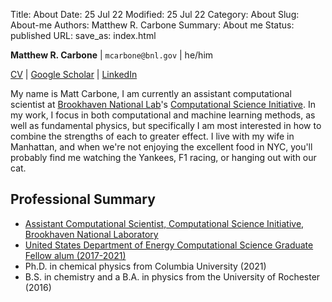 Title: About
Date: 25 Jul 22
Modified: 25 Jul 22
Category: About
Slug: About-me
Authors: Matthew R. Carbone
Summary: About me
Status: published
URL:
save_as: index.html

**Matthew R. Carbone** | `mcarbone@bnl.gov` | he/him

[CV](../docs/CV_Carbone.pdf) | [Google Scholar](https://scholar.google.com/citations?user=DAyj0b8AAAAJ&hl=en) | [LinkedIn](https://www.linkedin.com/in/carbonematthew/)

My name is Matt Carbone, I am currently an assistant computational scientist at [Brookhaven National Lab](https://www.bnl.gov/world/)'s [Computational Science Initiative](https://www.bnl.gov/compsci/). In my work, I focus in both computational and machine learning methods, as well as fundamental physics, but specifically I am most interested in how to combine the strengths of each to greater effect. I live with my wife in Manhattan, and when we're not enjoying the excellent food in NYC, you'll probably find me watching the Yankees, F1 racing, or hanging out with our cat.

<!-- [Academic](../pages/Academic-history.html) -->


## Professional Summary
* [Assistant Computational Scientist, Computational Science Initiative, Brookhaven National Laboratory](https://www.bnl.gov/staff/mcarbone)
* [United States Department of Energy Computational Science Graduate Fellow alum (2017-2021)](https://www.krellinst.org/csgf/alumni/profile?n=carbone2017)
* Ph.D. in chemical physics from Columbia University (2021)
* B.S. in chemistry and a B.A. in physics from the University of Rochester (2016)
